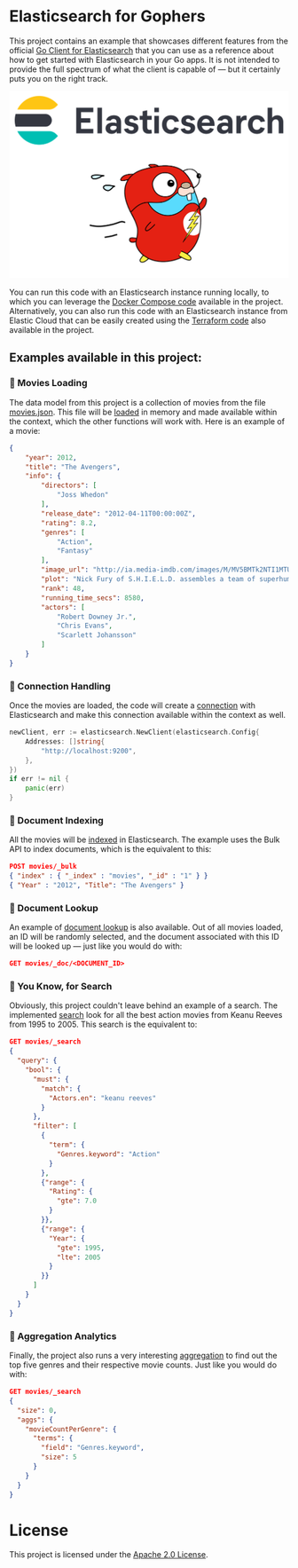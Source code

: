 # Elasticsearch for Gophers

This project contains an example that showcases different features from the official [Go Client for Elasticsearch](https://github.com/elastic/go-elasticsearch) that you can use as a reference about how to get started with Elasticsearch in your Go apps. It is not intended to provide the full spectrum of what the client is capable of — but it certainly puts you on the right track.

![Elasticsearch for Gophers](images/es4gophers.png)

You can run this code with an Elasticsearch instance running locally, to which you can leverage the [Docker Compose code](./docker-compose.yml) available in the project. Alternatively, you can also run this code with an Elasticsearch instance from Elastic Cloud that can be easily created using the [Terraform code](./elastic-cloud.tf) also available in the project.

## Examples available in this project:

### 🚀 Movies Loading

The data model from this project is a collection of movies from the file [movies.json](./movies.json). This file will be [loaded](logic/movies.go) in memory and made available within the context, which the other functions will work with. Here is an example of a movie:

```json
{
    "year": 2012,
    "title": "The Avengers",
    "info": {
        "directors": [
            "Joss Whedon"
        ],
        "release_date": "2012-04-11T00:00:00Z",
        "rating": 8.2,
        "genres": [
            "Action",
            "Fantasy"
        ],
        "image_url": "http://ia.media-imdb.com/images/M/MV5BMTk2NTI1MTU4N15BMl5BanBnXkFtZTcwODg0OTY0Nw@@._V1_SX400_.jpg",
        "plot": "Nick Fury of S.H.I.E.L.D. assembles a team of superhumans to save the planet from Loki and his army.",
        "rank": 48,
        "running_time_secs": 8580,
        "actors": [
            "Robert Downey Jr.",
            "Chris Evans",
            "Scarlett Johansson"
        ]
    }
}
```

### 🚀 Connection Handling

Once the movies are loaded, the code will create a [connection](logic/connect.go) with Elasticsearch and make this connection available within the context as well.

```go
newClient, err := elasticsearch.NewClient(elasticsearch.Config{
	Addresses: []string{
		"http://localhost:9200",
	},
})
if err != nil {
	panic(err)
}
```

### 🚀 Document Indexing

All the movies will be [indexed](logic/index.go) in Elasticsearch. The example uses the Bulk API to index documents, which is the equivalent to this:

```json
POST movies/_bulk
{ "index" : { "_index" : "movies", "_id" : "1" } }
{ "Year" : "2012", "Title": "The Avengers" }
```

### 🚀 Document Lookup

An example of [document lookup](logic/lookup.go) is also available. Out of all movies loaded, an ID will be randomly selected, and the document associated with this ID will be looked up — just like you would do with:

```json
GET movies/_doc/<DOCUMENT_ID>
```

### 🚀 You Know, for Search

Obviously, this project couldn't leave behind an example of a search. The implemented [search](logic/search.go) look for all the best action movies from Keanu Reeves from 1995 to 2005. This search is the equivalent to:

```json
GET movies/_search
{
  "query": {
    "bool": {
      "must": {
        "match": {
          "Actors.en": "keanu reeves"
        }
      },
      "filter": [
        {
          "term": {
            "Genres.keyword": "Action"
          }
        },
        {"range": {
          "Rating": {
            "gte": 7.0
          }
        }},
        {"range": {
          "Year": {
            "gte": 1995,
            "lte": 2005
          }
        }}
      ]
    }
  }
}
```

### 🚀 Aggregation Analytics

Finally, the project also runs a very interesting [aggregation](logic/aggreg.go) to find out the top five genres and their respective movie counts. Just like you would do with:

```json
GET movies/_search
{
  "size": 0,
  "aggs": {
    "movieCountPerGenre": {
      "terms": {
        "field": "Genres.keyword",
        "size": 5
      }
    }
  }
}
```

# License

This project is licensed under the [Apache 2.0 License](./LICENSE).